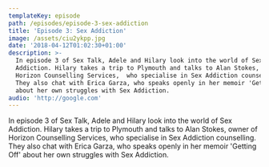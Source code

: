```yaml
---
templateKey: episode
path: /episodes/episode-3-sex-addiction
title: 'Episode 3: Sex Addiction'
image: /assets/ciu2ykpp.jpg
date: '2018-04-12T01:02:30+01:00'
description: >-
  In episode 3 of Sex Talk, Adele and Hilary look into the world of Sex
  Addiction. Hilary takes a trip to Plymouth and talks to Alan Stokes, owner of
  Horizon Counselling Services,  who specialise in Sex Addiction counselling.
  They also chat with Erica Garza, who speaks openly in her memoir 'Getting Off'
  about her own struggles with Sex Addiction.
audio: 'http://google.com'
---
```

In episode 3 of Sex Talk, Adele and Hilary look into the world of Sex Addiction. Hilary takes a trip to Plymouth and talks to Alan Stokes, owner of Horizon Counselling Services,  who specialise in Sex Addiction counselling. They also chat with Erica Garza, who speaks openly in her memoir 'Getting Off' about her own struggles with Sex Addiction.
